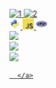 

<p align="left"> 
  <a href="#">
      <img src="https://readme-typing-svg.demolab.com?font=&duration=1&pause=1000&color=F7F7F7&width=100&lines=sh-3.2%23" alt="1" />
      <img src="https://readme-typing-svg.demolab.com?font=&duration=5000&pause=1000&color=F7F7F7&lines=github+profile+-u+%22zcxw-code%22" alt="2" />
      <br/>
      <code><img height="20" alt="python" src="https://raw.githubusercontent.com/github/explore/80688e429a7d4ef2fca1e82350fe8e3517d3494d/topics/python/python.png"></code>
    <code><img height="20" alt="javascript" src="https://raw.githubusercontent.com/github/explore/80688e429a7d4ef2fca1e82350fe8e3517d3494d/topics/javascript/javascript.png"></code>
    <code><img height="20" alt="php" src="https://raw.githubusercontent.com/github/explore/80688e429a7d4ef2fca1e82350fe8e3517d3494d/topics/php/php.png"></code>
  <br/>
  <img src="https://github-readme-stats.vercel.app/api?username=zcxw-code&show_icons=true&theme=gotham" />
  <br/>
  <img src="https://github-readme-stats.vercel.app/api/top-langs/?username=zcxw-code&layout=compact&theme=gotham" />
  <br/>
  <img src="https://profile-counter.glitch.me/zcxw-code/count.svg" />

      </a>
</p>
